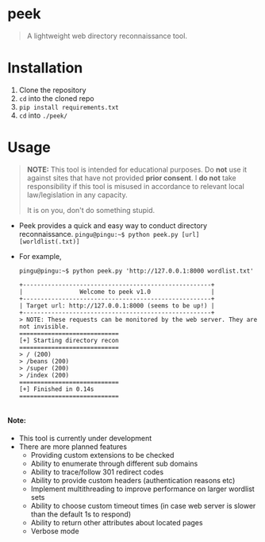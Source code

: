 
# peek

> A lightweight web directory reconnaissance tool.

# Installation
1. Clone the repository
2. `cd` into the cloned repo
3. `pip install requirements.txt`
4. `cd` into `./peek/`

# Usage
> **NOTE:** This tool is intended for educational purposes. Do **not** use it against 		   sites that have not provided **prior consent**. I **do not** take responsibility if this tool is misused in accordance to relevant local law/legislation in any capacity.
> 
> It is on you, don't do something stupid.

- Peek provides a quick and easy way to conduct directory reconnaissance.
	`pingu@pingu:~$ python peek.py [url] [worldlist(.txt)]`
- For example,
  
	`pingu@pingu:~$ python peek.py 'http://127.0.0.1:8000 wordlist.txt'` 
	```
	+-----------------------------------------------------+
	|                Welcome to peek v1.0                 |
	+-----------------------------------------------------+
	| Target url: http://127.0.0.1:8000 (seems to be up!) |
	+-----------------------------------------------------+
	> NOTE: These requests can be monitored by the web server. They are not invisible.
	============================
	[+] Starting directory recon
	============================
	> / (200)
	> /beans (200)
	> /super (200)
	> /index (200)
	============================
	[+] Finished in 0.14s
	============================


#### Note:
- This tool is currently under development
- There are more planned features
	- Providing custom extensions to be checked
	- Ability to enumerate through different sub domains
	- Ability to trace/follow 301 redirect codes
	- Ability to provide custom headers (authentication reasons etc)
	- Implement multithreading to improve performance on larger wordlist sets
	- Ability to choose custom timeout times (in case web server is slower than the default 1s to respond)
	- Ability to return other attributes about located pages
	- Verbose mode
